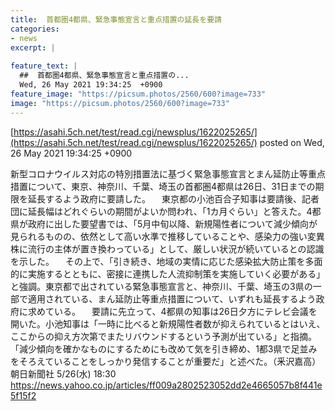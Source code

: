 ```yaml
---
title:  首都圏4都県、緊急事態宣言と重点措置の延長を要請  
categories:
- news
excerpt: |
  
feature_text: |
  ##  首都圏4都県、緊急事態宣言と重点措置の...
  Wed, 26 May 2021 19:34:25  +0900
feature_image: "https://picsum.photos/2560/600?image=733"
image: "https://picsum.photos/2560/600?image=733"
---
```


[https://asahi.5ch.net/test/read.cgi/newsplus/1622025265/](https://asahi.5ch.net/test/read.cgi/newsplus/1622025265/)
posted on Wed, 26 May 2021 19:34:25  +0900

<!--more-->

新型コロナウイルス対応の特別措置法に基づく緊急事態宣言とまん延防止等重点措置について、東京、神奈川、千葉、埼玉の首都圏4都県は26日、31日までの期限を延長するよう政府に要請した。 　東京都の小池百合子知事は要請後、記者団に延長幅はどれぐらいの期間がよいか問われ、「1カ月ぐらい」と答えた。4都県が政府に出した要望書では、「5月中旬以降、新規陽性者について減少傾向が見られるものの、依然として高い水準で推移していることや、感染力の強い変異株に流行の主体が置き換わっている」として、厳しい状況が続いているとの認識を示した。 　その上で、「引き続き、地域の実情に応じた感染拡大防止策を多面的に実施するとともに、密接に連携した人流抑制策を実施していく必要がある」と強調。東京都で出されている緊急事態宣言と、神奈川、千葉、埼玉の3県の一部で適用されている、まん延防止等重点措置について、いずれも延長するよう政府に求めている。 　要請に先立って、4都県の知事は26日夕方にテレビ会議を開いた。小池知事は「一時に比べると新規陽性者数が抑えられているとはいえ、ここからの抑え方次第でまたリバウンドするという予測が出ている」と指摘。「減少傾向を確かなものにするためにも改めて気を引き締め、1都3県で足並みをそろえていることをしっかり発信することが重要だ」と述べた。（釆沢嘉高） 朝日新聞社 5/26(水) 18:30 https://news.yahoo.co.jp/articles/ff009a2802523052dd2e4665057b8f441e5f15f2
